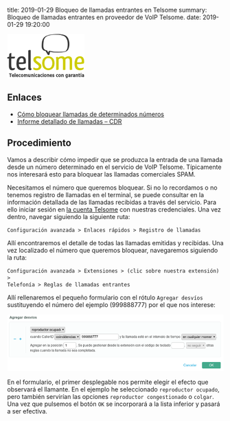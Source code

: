 title: 2019-01-29 Bloqueo de llamadas entrantes en Telsome
summary: Bloqueo de llamadas entrantes en proveedor de VoIP Telsome.
date: 2019-01-29 19:20:00

![Telsome Logo](/images/posts/telsome.png)

## Enlaces

* [Cómo bloquear llamadas de determinados números](https://blog.telsome.es/manuales/telefonia-ip/bloquear-llamadas-determinados-numeros/)
* [Informe detallado de llamadas – CDR](https://blog.telsome.es/manuales/telefonia-ip/informe-detallado-llamadas-cdr/)

## Procedimiento

Vamos a describir cómo impedir que se produzca la entrada de una llamada desde un número determinado en el servicio de VoIP Telsome. Típicamente nos interesará esto para bloquear las llamadas comerciales SPAM.

Necesitamos el número que queremos bloquear. Si no lo recordamos o no tenemos registro de llamadas en el terminal, se puede consultar en la información detallada de las llamadas recibidas a través del servicio. Para ello iniciar sesión en [la cuenta Telsome](https://www.telsome.es/mi-cuenta.html) con nuestras credenciales. Una vez dentro, navegar siguiendo la siguiente ruta:

```
Configuración avanzada > Enlaces rápidos > Registro de llamadas
```

Allí encontraremos el detalle de todas las llamadas emitidas y recibidas. Una vez localizado el número que queremos bloquear, navegaremos siguiendo la ruta:

```
Configuración avanzada > Extensiones > (clic sobre nuestra extensión) >
Telefonía > Reglas de llamadas entrantes
```

Allí rellenaremos el pequeño formulario con el rótulo `Agregar desvíos` sustituyendo el número del ejemplo (999888777) por el que nos interese:

![Telsome Bloqueo](/images/posts/telsome-bloqueo.png)

En el formulario, el primer desplegable nos permite elegir el efecto que observará el llamante. En el ejemplo he seleccionado `reproductor ocupado`, pero también servirían las opciones `reproductor congestionado` o `colgar`. Una vez que pulsemos el botón `OK` se incorporará a la lista inferior y pasará a ser efectiva.
